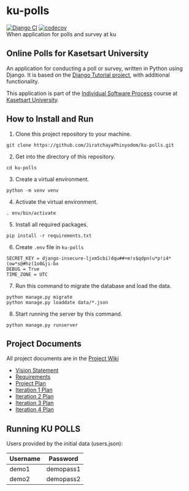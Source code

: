 # ku-polls
[![Django Cl](https://github.com/JiratchayaPhinyodom/ku-polls/actions/workflows/django.yml/badge.svg)](https://github.com/JiratchayaPhinyodom/ku-polls/actions/workflows/django.yml)
[![codecov](https://codecov.io/gh/JiratchayaPhinyodom/ku-polls/branch/master/graph/badge.svg?token=3QTY9SO6HF)](https://codecov.io/gh/JiratchayaPhinyodom/ku-polls) <br>
When application for polls and survey at ku

## Online Polls for Kasetsart University

An application for conducting a poll or survey, written in Python using Django. It is based on the [Django Tutorial project](https://docs.djangoproject.com/en/4.1/intro/tutorial01/),
with additional functionality.

This application is part of the [Individual Software Process](https://cpske.github.io/ISP) course at [Kasetsart University](https://ku.ac.th).

## How to Install and Run

1. Clone this project repository to your machine.<br>
  ```
  git clone https://github.com/JiratchayaPhinyodom/ku-polls.git
  ```

2. Get into the directory of this repository.<br>
  ```
  cd ku-polls
  ```

3. Create a virtual environment.<br>
  ```
  python -m venv venv
  ```
4. Activate the virtual environment.<br>
  ```
  . env/bin/activate
  ```
5. Install all required packages.
  ```
  pip install -r requirements.txt
  ```
6. Create ```.env``` file in ```ku-polls```
  ```
  SECRET_KEY = django-insecure-ljxm5cbi)dqu##+m!s$qdpn(u*p!i4*(ow*s@#hz(1o0&ji-bx
  DEBUG = True
  TIME_ZONE = UTC
  ```
7. Run this command to migrate the database and load the data.
  ```
  python manage.py migrate
  python manage.py loaddate data/*.json
  ```
8. Start running the server by this command.
  ```
  python manage.py runserver
  ```
  
## Project Documents

All project documents are in the [Project Wiki](../../wiki/Home)

- [Vision Statement](../../wiki/Vision%20Statement)
- [Requirements](../../wiki/Requirements)
- [Project Plan](../../wiki/Development%20Plan)
- [Iteration 1 Plan](../../wiki/Iteration%201%20Plan)
- [Iteration 2 Plan](https://github.com/JiratchayaPhinyodom/ku-polls/wiki/Iteration-2-Plan)
- [Iteration 3 Plan](https://github.com/JiratchayaPhinyodom/ku-polls/wiki/Iteration-3-Plan)
- [Iteration 4 Plan](https://github.com/JiratchayaPhinyodom/ku-polls/wiki/Iteration-4-Plan)

## Running KU POLLS
Users provided by the initial data (users.json):

| Username  | Password  |
|-----------|-----------|
|   demo1   | demopass1 |
|   demo2   | demopass2 |

